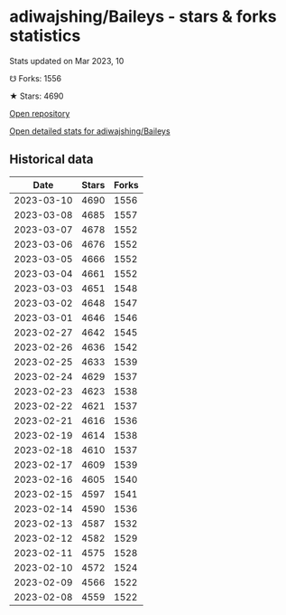 # adiwajshing/Baileys - stars & forks statistics

Stats updated on Mar 2023, 10

☋ Forks: 1556

★ Stars: 4690

[Open repository](https://github.com/adiwajshing/Baileys)

[Open detailed stats for adiwajshing/Baileys](https://reviewgithub.com/rep/adiwajshing/Baileys)

## Historical data
| Date | Stars | Forks |
|------|-------|-------|
| 2023-03-10 | 4690 | 1556 | 
| 2023-03-08 | 4685 | 1557 | 
| 2023-03-07 | 4678 | 1552 | 
| 2023-03-06 | 4676 | 1552 | 
| 2023-03-05 | 4666 | 1552 | 
| 2023-03-04 | 4661 | 1552 | 
| 2023-03-03 | 4651 | 1548 | 
| 2023-03-02 | 4648 | 1547 | 
| 2023-03-01 | 4646 | 1546 | 
| 2023-02-27 | 4642 | 1545 | 
| 2023-02-26 | 4636 | 1542 | 
| 2023-02-25 | 4633 | 1539 | 
| 2023-02-24 | 4629 | 1537 | 
| 2023-02-23 | 4623 | 1538 | 
| 2023-02-22 | 4621 | 1537 | 
| 2023-02-21 | 4616 | 1536 | 
| 2023-02-19 | 4614 | 1538 | 
| 2023-02-18 | 4610 | 1537 | 
| 2023-02-17 | 4609 | 1539 | 
| 2023-02-16 | 4605 | 1540 | 
| 2023-02-15 | 4597 | 1541 | 
| 2023-02-14 | 4590 | 1536 | 
| 2023-02-13 | 4587 | 1532 | 
| 2023-02-12 | 4582 | 1529 | 
| 2023-02-11 | 4575 | 1528 | 
| 2023-02-10 | 4572 | 1524 | 
| 2023-02-09 | 4566 | 1522 | 
| 2023-02-08 | 4559 | 1522 | 

